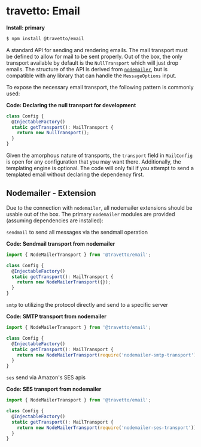 travetto: Email
===

**Install: primary**
```bash
$ npm install @travetto/email
```

A standard API for sending and rendering emails. The mail transport must be defined to allow for mail to be sent properly.  Out of the box, the only transport available by default is the `NullTransport` which will just drop emails. The structure of the API is derived from  [`nodemailer`](https://nodemailer.com/about/), but is compatible with any library that can handle the `MessageOptions` input.

To expose the necessary email transport, the following pattern is commonly used:

**Code: Declaring the null transport for development** 
```typescript
class Config {
  @InjectableFactory()
  static getTransport(): MailTransport {
    return new NullTransport();
  }
}
```

Given the amorphous nature of transports, the `transport` field in `MailConfig` is open for any configuration that you may want there. Additionally, the templating engine is optional.  The code will only fail if you attempt to send a templated email without declaring the dependency first.

## Nodemailer - Extension
Due to the connection with `nodemailer`, all nodemailer extensions should be usable out of the box. The primary `nodemailer` modules are provided (assuming dependencies are installed):

`sendmail` to send all messages via the sendmail operation

**Code: Sendmail transport from nodemailer**
```typescript
import { NodeMailerTransport } from '@travetto/email';

class Config {
  @InjectableFactory()
  static getTransport(): MailTransport {
    return new NodeMailerTransport({});
  }
}
```

`smtp` to utilizing the protocol directly and send to a specific server

**Code: SMTP transport from nodemailer**
```typescript
import { NodeMailerTransport } from '@travetto/email';

class Config {
  @InjectableFactory()
  static getTransport(): MailTransport {
    return new NodeMailerTransport(require('nodemailer-smtp-transport'));
  }
}
```

`ses` send via Amazon's SES apis

**Code: SES transport from nodemailer**
```typescript
import { NodeMailerTransport } from '@travetto/email';

class Config {
  @InjectableFactory()
  static getTransport(): MailTransport {
    return new NodeMailerTransport(require('nodemailer-ses-transport'));
  }
}
```
